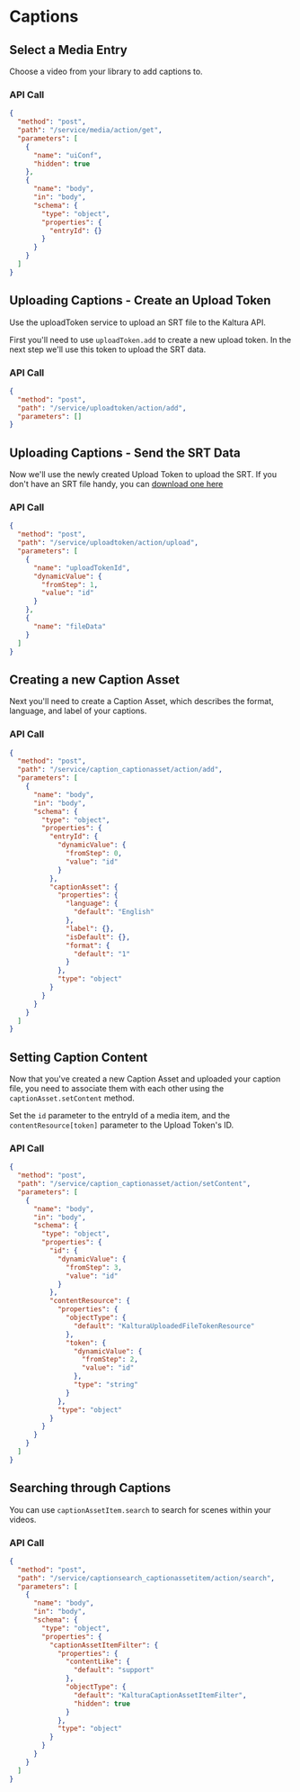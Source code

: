 <!--METADATA
{
  "icon": "cc",
  "sortOrder": 350,
  "tags": [
    "media",
    "uploadToken",
    "captionAsset",
    "captionAssetItem"
  ],
  "keywords": [],
  "summary": "Learn how to upload a caption file and perform in-video searches"
}
-->

# Captions


## Select a Media Entry
Choose a video from your library to add captions to.

### API Call
```json
{
  "method": "post",
  "path": "/service/media/action/get",
  "parameters": [
    {
      "name": "uiConf",
      "hidden": true
    },
    {
      "name": "body",
      "in": "body",
      "schema": {
        "type": "object",
        "properties": {
          "entryId": {}
        }
      }
    }
  ]
}
```

## Uploading Captions - Create an Upload Token
Use the uploadToken service to upload an SRT file to the Kaltura API.

First you'll need to use `uploadToken.add` to create a new upload token. In the next step we'll use this token to upload the SRT data.

### API Call
```json
{
  "method": "post",
  "path": "/service/uploadtoken/action/add",
  "parameters": []
}
```

## Uploading Captions - Send the SRT Data
Now we'll use the newly created Upload Token to upload the SRT. If you don't have an SRT file handy, you can [download one here](assets/sample_captions.srt)

### API Call
```json
{
  "method": "post",
  "path": "/service/uploadtoken/action/upload",
  "parameters": [
    {
      "name": "uploadTokenId",
      "dynamicValue": {
        "fromStep": 1,
        "value": "id"
      }
    },
    {
      "name": "fileData"
    }
  ]
}
```

## Creating a new Caption Asset
Next you'll need to create a Caption Asset, which describes the format, language, and label of your captions.

### API Call
```json
{
  "method": "post",
  "path": "/service/caption_captionasset/action/add",
  "parameters": [
    {
      "name": "body",
      "in": "body",
      "schema": {
        "type": "object",
        "properties": {
          "entryId": {
            "dynamicValue": {
              "fromStep": 0,
              "value": "id"
            }
          },
          "captionAsset": {
            "properties": {
              "language": {
                "default": "English"
              },
              "label": {},
              "isDefault": {},
              "format": {
                "default": "1"
              }
            },
            "type": "object"
          }
        }
      }
    }
  ]
}
```

## Setting Caption Content
Now that you've created a new Caption Asset and uploaded your caption file, you need to associate them with each other using the `captionAsset.setContent` method.

Set the `id` parameter to the entryId of a media item, and the `contentResource[token]` parameter  to the Upload Token's ID.

### API Call
```json
{
  "method": "post",
  "path": "/service/caption_captionasset/action/setContent",
  "parameters": [
    {
      "name": "body",
      "in": "body",
      "schema": {
        "type": "object",
        "properties": {
          "id": {
            "dynamicValue": {
              "fromStep": 3,
              "value": "id"
            }
          },
          "contentResource": {
            "properties": {
              "objectType": {
                "default": "KalturaUploadedFileTokenResource"
              },
              "token": {
                "dynamicValue": {
                  "fromStep": 2,
                  "value": "id"
                },
                "type": "string"
              }
            },
            "type": "object"
          }
        }
      }
    }
  ]
}
```

## Searching through Captions
You can use ```captionAssetItem.search``` to search for scenes within your videos.

### API Call
```json
{
  "method": "post",
  "path": "/service/captionsearch_captionassetitem/action/search",
  "parameters": [
    {
      "name": "body",
      "in": "body",
      "schema": {
        "type": "object",
        "properties": {
          "captionAssetItemFilter": {
            "properties": {
              "contentLike": {
                "default": "support"
              },
              "objectType": {
                "default": "KalturaCaptionAssetItemFilter",
                "hidden": true
              }
            },
            "type": "object"
          }
        }
      }
    }
  ]
}
```